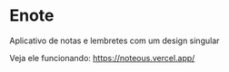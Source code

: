 # Enote
Aplicativo de notas e lembretes com um design singular

Veja ele funcionando:
https://noteous.vercel.app/
